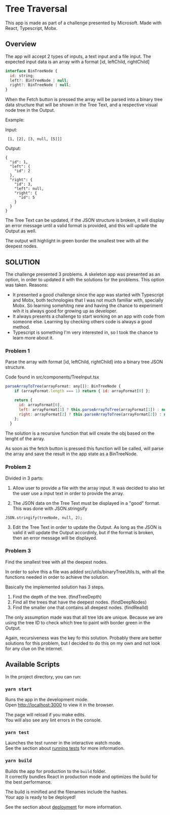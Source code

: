 # Tree Traversal

This app is made as part of a challenge presented by Microsoft. Made with React, Typescript, Mobx.

## Overview

The app will accept 2 types of inputs, a text input and a file input. The expected input data is an array with a format [id, leftChild, rightChild]

```javascript
interface BinTreeNode {
  id: string;
  left?: BinTreeNode | null;
  right?: BinTreeNode | null;
}
```

When the Fetch button is pressed the array will be parsed into a binary tree data structure that will be shown in the Tree Text, and a respective visual node tree in the Output.

Example:

Input:

```
 [1, [2], [3, null, [5]]]
```

Output:

```
{
  "id": 1,
  "left": {
    "id": 2
  },
  "right": {
    "id": 3,
    "left": null,
    "right": {
      "id": 5
    }
  }
}
```

The Tree Text can be updated, if the JSON structure is broken, it will display an error message until a valid format is provided, and this will update the Output as well.

The output will highlight in green border the smallest tree with all the deepest nodes.

## SOLUTION

The challenge presented 3 problems.
A skeleton app was presented as an option, in order to updated it with the solutions for the problems. This option was taken.
Reasons:

- It presented a good challenge since the app was started with Typescript and Mobx, both technologies that I was not much familiar with, specially Mobx. So learning somehitng new and having the chance to experiment wih it is always good for growing up as developer.
- It always presents a challenge to start working on an app with code from someone else. Learning by checking others code is always a good method.
- Typescript is something I'm very interested in, so I took the chance to learn more about it.

### Problem 1

Parse the array with format [id, leftChild, rightChild] into a binary tree JSON structure.

Code found in src/components/TreeInput.tsx

```javascript
parseArrayToTree(arrayFormat: any[]): BinTreeNode {
    if (arrayFormat.length === 1) return { id: arrayFormat[0] };

    return {
      id: arrayFormat[0],
      left: arrayFormat[1] ? this.parseArrayToTree(arrayFormat[1]) : null,
      right: arrayFormat[2] ? this.parseArrayToTree(arrayFormat[2]) : null,
    };
  }
```

The solution is a recursive function that will create the obj based on the lenght of the array.

As soon as the fetch button is pressed this function will be called, will parse the array and save the result in the app state as a BinTreeNode.

### Problem 2

Divided in 3 parts:

1. Allow user to provide a file with the array input. It was decided to also let the user use a input text in order to provide the array.

2. The JSON data on the Tree Text must be displayed in a "good" format. This was done with JSON.stringsify

```
JSON.stringify(treeNode, null, 2);
```

3. Edit the Tree Text in order to update the Output. As long as the JSON is valid it will update the Output accordinly, but if the format is broken, then an error message will be displayed.

### Problem 3

Find the smallest tree with all the deepest nodes.

In order to solve this a file was added src/utils/binaryTreeUtils.ts, with all the functions needed in order to achieve the solution.

Basically the implemented solution has 3 steps.

1. Find the depth of the tree. (findTreeDepth)
2. Find all the trees that have the deepest nodes. (findDeepNodes)
3. Find the smaller one that contains all deepest nodes. (findRealId)

The only assumption made was that all tree Ids are unique. Because we are using the tree ID to check which tree to paint with border green in the Output.

Again, recursiveness was the key fo this solution. Probably there are better solutions for this problem, but I decided to do this on my own and not look for any clue on the internet.

## Available Scripts

In the project directory, you can run:

### `yarn start`

Runs the app in the development mode.<br>
Open [http://localhost:3000](http://localhost:3000) to view it in the browser.

The page will reload if you make edits.<br>
You will also see any lint errors in the console.

### `yarn test`

Launches the test runner in the interactive watch mode.<br>
See the section about [running tests](https://facebook.github.io/create-react-app/docs/running-tests) for more information.

### `yarn build`

Builds the app for production to the `build` folder.<br>
It correctly bundles React in production mode and optimizes the build for the best performance.

The build is minified and the filenames include the hashes.<br>
Your app is ready to be deployed!

See the section about [deployment](https://facebook.github.io/create-react-app/docs/deployment) for more information.
